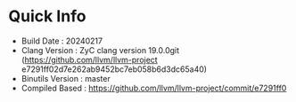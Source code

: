 # Quick Info
* Build Date : 20240217
* Clang Version : ZyC clang version 19.0.0git (https://github.com/llvm/llvm-project e7291ff02d7e262ab9452bc7eb058b6d3dc65a40)
* Binutils Version : master
* Compiled Based : https://github.com/llvm/llvm-project/commit/e7291ff0


